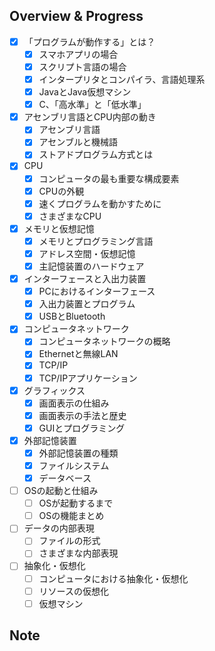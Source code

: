 ## Overview & Progress

- [x] 「プログラムが動作する」とは？
  - [x] スマホアプリの場合
  - [x] スクリプト言語の場合
  - [x] インタープリタとコンパイラ、言語処理系
  - [x] JavaとJava仮想マシン
  - [x] C、「高水準」と「低水準」
- [x] アセンブリ言語とCPU内部の動き
  - [x] アセンブリ言語
  - [x] アセンブルと機械語
  - [x] ストアドプログラム方式とは
- [x] CPU
  - [x] コンピュータの最も重要な構成要素
  - [x] CPUの外観
  - [x] 速くプログラムを動かすために
  - [x] さまざまなCPU
- [x] メモリと仮想記憶
  - [x] メモリとプログラミング言語
  - [x] アドレス空間・仮想記憶
  - [x] 主記憶装置のハードウェア
- [x] インターフェースと入出力装置
  - [x] PCにおけるインターフェース
  - [x] 入出力装置とプログラム
  - [x] USBとBluetooth
- [x] コンピュータネットワーク
  - [x] コンピュータネットワークの概略
  - [x] Ethernetと無線LAN
  - [x] TCP/IP
  - [x] TCP/IPアプリケーション
- [x] グラフィックス
  - [x] 画面表示の仕組み
  - [x] 画面表示の手法と歴史
  - [x] GUIとプログラミング
- [x] 外部記憶装置
  - [x] 外部記憶装置の種類
  - [x] ファイルシステム
  - [x] データベース
- [ ] OSの起動と仕組み
  - [ ] OSが起動するまで
  - [ ] OSの機能まとめ
- [ ] データの内部表現
  - [ ] ファイルの形式
  - [ ] さまざまな内部表現
- [ ] 抽象化・仮想化
  - [ ] コンピュータにおける抽象化・仮想化
  - [ ] リソースの仮想化
  - [ ] 仮想マシン

## Note
